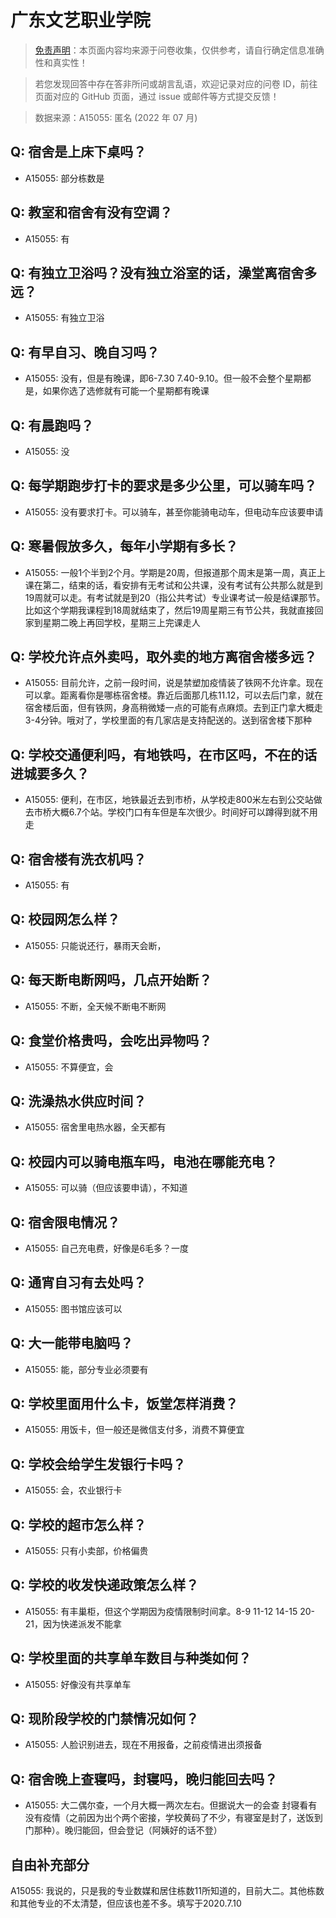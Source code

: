 # 广东文艺职业学院

> [免责声明](https://colleges.chat/#_3)：本页面内容均来源于问卷收集，仅供参考，请自行确定信息准确性和真实性！

> 若您发现回答中存在答非所问或胡言乱语，欢迎记录对应的问卷 ID，前往页面对应的 GitHub 页面，通过 issue 或邮件等方式提交反馈！

> 数据来源：A15055: 匿名 (2022 年 07 月)

## Q: 宿舍是上床下桌吗？

- A15055: 部分栋数是

## Q: 教室和宿舍有没有空调？

- A15055: 有

## Q: 有独立卫浴吗？没有独立浴室的话，澡堂离宿舍多远？

- A15055: 有独立卫浴

## Q: 有早自习、晚自习吗？

- A15055: 没有，但是有晚课，即6-7.30   7.40-9.10。但一般不会整个星期都是，如果你选了选修就有可能一个星期都有晚课

## Q: 有晨跑吗？

- A15055: 没

## Q: 每学期跑步打卡的要求是多少公里，可以骑车吗？

- A15055: 没有要求打卡。可以骑车，甚至你能骑电动车，但电动车应该要申请

## Q: 寒暑假放多久，每年小学期有多长？

- A15055: 一般1个半到2个月。学期是20周，但报道那个周末是第一周，真正上课在第二，结束的话，看安排有无考试和公共课，没有考试有公共那么就是到19周就可以走。有考试就是到20（指公共考试）专业课考试一般是结课那节。比如这个学期我课程到18周就结束了，然后19周星期三有节公共，我就直接回家到星期二晚上再回学校，星期三上完课走人

## Q: 学校允许点外卖吗，取外卖的地方离宿舍楼多远？

- A15055: 目前允许，之前一段时间，说是禁塑加疫情装了铁网不允许拿。现在可以拿。距离看你是哪栋宿舍楼。靠近后面那几栋11.12，可以去后门拿，就在宿舍楼后面，但有铁网，身高稍微矮一点的可能有点麻烦。去到正门拿大概走3-4分钟。哦对了，学校里面的有几家店是支持配送的。送到宿舍楼下那种

## Q: 学校交通便利吗，有地铁吗，在市区吗，不在的话进城要多久？

- A15055: 便利，在市区，地铁最近去到市桥，从学校走800米左右到公交站做去市桥大概6.7个站。学校门口有车但是车次很少。时间好可以蹲得到就不用走

## Q: 宿舍楼有洗衣机吗？

- A15055: 有

## Q: 校园网怎么样？

- A15055: 只能说还行，暴雨天会断，

## Q: 每天断电断网吗，几点开始断？

- A15055: 不断，全天候不断电不断网

## Q: 食堂价格贵吗，会吃出异物吗？

- A15055: 不算便宜，会

## Q: 洗澡热水供应时间？

- A15055: 宿舍里电热水器，全天都有

## Q: 校园内可以骑电瓶车吗，电池在哪能充电？

- A15055: 可以骑（但应该要申请），不知道

## Q: 宿舍限电情况？

- A15055: 自己充电费，好像是6毛多？一度

## Q: 通宵自习有去处吗？

- A15055: 图书馆应该可以

## Q: 大一能带电脑吗？

- A15055: 能，部分专业必须要有

## Q: 学校里面用什么卡，饭堂怎样消费？

- A15055: 用饭卡，但一般还是微信支付多，消费不算便宜

## Q: 学校会给学生发银行卡吗？

- A15055: 会，农业银行卡

## Q: 学校的超市怎么样？

- A15055: 只有小卖部，价格偏贵

## Q: 学校的收发快递政策怎么样？

- A15055: 有丰巢柜，但这个学期因为疫情限制时间拿。8-9 11-12  14-15 20-21，因为快递派发不能拿

## Q: 学校里面的共享单车数目与种类如何？

- A15055: 好像没有共享单车

## Q: 现阶段学校的门禁情况如何？

- A15055: 人脸识别进去，现在不用报备，之前疫情进出须报备

## Q: 宿舍晚上查寝吗，封寝吗，晚归能回去吗？

- A15055: 大二偶尔查，一个月大概一两次左右。但据说大一的会查 封寝看有没有疫情（之前因为出个两个密接，学校黄码了不少，有寝室是封了，送饭到门那种）。晚归能回，但会登记（阿姨好的话不登）

## 自由补充部分

A15055: 我说的，只是我的专业数媒和居住栋数11所知道的，目前大二。其他栋数和其他专业的不太清楚，但应该也差不多。填写于2020.7.10